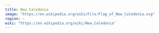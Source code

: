 ```yaml
---
title: New Caledonia
image: "https://en.wikipedia.org/wiki/File:Flag_of_New_Caledonia.svg"
region: ~
wiki: "https://en.wikipedia.org/wiki/New_Caledonia"
---
```

